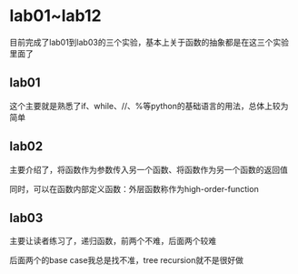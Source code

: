 # lab01~lab12

目前完成了lab01到lab03的三个实验，基本上关于函数的抽象都是在这三个实验里面了

## lab01

这个主要就是熟悉了if、while、//、%等python的基础语言的用法，总体上较为简单

## lab02

主要介绍了，将函数作为参数传入另一个函数、将函数作为另一个函数的返回值

同时，可以在函数内部定义函数：外层函数称作为high-order-function

## lab03

主要让读者练习了，递归函数，前两个不难，后面两个较难

后面两个的base case我总是找不准，tree recursion就不是很好做